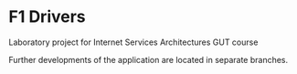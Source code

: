 # F1 Drivers
Laboratory project for Internet Services Architectures GUT course

Further developments of the application are located in separate branches.
